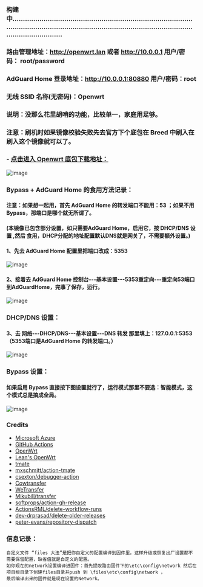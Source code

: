 ### 构建中……………………………………………………………………………………………………………………………………………………………………………………

### 路由管理地址：http://openwrt.lan 或者 http://10.0.0.1 用户/密码： root/password

### AdGuard Home 登录地址：http://10.0.0.1:80880 用户/密码：root

### 无线 SSID 名称(无密码)：Openwrt 

### 说明：没那么花里胡哨的功能，比较单一，家庭用足够。
### 注意：刷机时如果镜像校验失败先去官方下个底包在 Breed 中刷入在刷入这个镜像就可以了。
### - [点击进入 Openwrt 底包下载地址：](https://firmware-selector.openwrt.org/?version=21.02.3&target=ramips%2Fmt7621&id=hiwifi_hc5962)

![image](https://github.com/aotuitx/B70/blob/main/Images/Router1.png?raw=true)

### Bypass + AdGuard Home 的食用方法记录：

#### 注意：如果想一起用，首先 AdGuard Home 的转发端口不能用：53 ；如果不用Bypass，那端口是哪个就无所谓了。

#### (本镜像已包含部分设置，如只需要AdGuard Home，启用它，按 DHCP/DNS 设置 ,然后 食用，DHCP分配的地址配置默认DNS就是网关了，不需要额外设置。)

#### 1、先去 AdGuard Home 配置里把端口改成：5353 

![image](https://github.com/aotuitx/B70/blob/main/Images/AdGuardHome1.png?raw=true)

#### 2、接着去 AdGuard Home 控制台---基本设置---5353重定向---重定向53端口到AdGuardHome，完事了保存，运行。

![image](https://github.com/aotuitx/B70/blob/main/Images/AdGuardHome2.png?raw=true)

### DHCP/DNS 设置：

#### 3、去 网络---DHCP/DNS---基本设置---DNS 转发 那里填上：127.0.0.1:5353（5353端口是AdGuard Home 的转发端口。）

![image](https://github.com/aotuitx/B70/blob/main/Images/DHCP.png?raw=true)

### Bypass 设置：

#### 如果启用 Bypass 直接按下图设置就行了，运行模式那里不要选：智能模式，这个模式总是搞成全局。

![image](https://github.com/aotuitx/B70/blob/main/Images/Bypass.png?raw=true)


### Credits
- [Microsoft Azure](https://azure.microsoft.com)
- [GitHub Actions](https://github.com/features/actions)
- [OpenWrt](https://github.com/openwrt/openwrt)
- [Lean's OpenWrt](https://github.com/coolsnowwolf/lede)
- [tmate](https://github.com/tmate-io/tmate)
- [mxschmitt/action-tmate](https://github.com/mxschmitt/action-tmate)
- [csexton/debugger-action](https://github.com/csexton/debugger-action)
- [Cowtransfer](https://cowtransfer.com)
- [WeTransfer](https://wetransfer.com/)
- [Mikubill/transfer](https://github.com/Mikubill/transfer)
- [softprops/action-gh-release](https://github.com/softprops/action-gh-release)
- [ActionsRML/delete-workflow-runs](https://github.com/ActionsRML/delete-workflow-runs)
- [dev-drprasad/delete-older-releases](https://github.com/dev-drprasad/delete-older-releases)
- [peter-evans/repository-dispatch](https://github.com/peter-evans/repository-dispatch)


### 信息记录：
    自定义文件 “files 大法”是把你自定义的配置编译到固件里。这样升级或恢复出厂设置都不需要保留配置，缺省值就是自定义的配置。
    如你现在的network设置编译进固件：首先提取路由固件下的\etc\config\network 然后在项目根目录下创建files目录并push 到 \files\etc\config\network ，
    最后编译出来的固件就是现在设置的Network。
